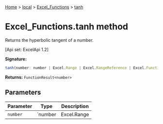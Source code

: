 [Home](./index) &gt; [local](local.md) &gt; [Excel\_Functions](local.excel_functions.md) &gt; [tanh](local.excel_functions.tanh.md)

# Excel\_Functions.tanh method

Returns the hyperbolic tangent of a number. 

 \[Api set: ExcelApi 1.2\]

**Signature:**
```javascript
tanh(number: number | Excel.Range | Excel.RangeReference | Excel.FunctionResult<any>): FunctionResult<number>;
```
**Returns:** `FunctionResult<number>`

## Parameters

|  Parameter | Type | Description |
|  --- | --- | --- |
|  `number` | `number | Excel.Range | Excel.RangeReference | Excel.FunctionResult<any>` |  |

